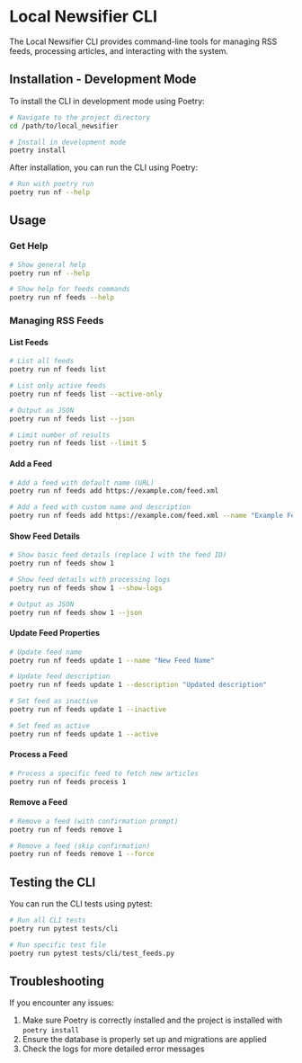 # Local Newsifier CLI

The Local Newsifier CLI provides command-line tools for managing RSS feeds, processing articles, and interacting with the system.

## Installation - Development Mode

To install the CLI in development mode using Poetry:

```bash
# Navigate to the project directory
cd /path/to/local_newsifier

# Install in development mode
poetry install
```

After installation, you can run the CLI using Poetry:

```bash
# Run with poetry run
poetry run nf --help
```

## Usage

### Get Help

```bash
# Show general help
poetry run nf --help

# Show help for feeds commands
poetry run nf feeds --help
```

### Managing RSS Feeds

#### List Feeds

```bash
# List all feeds
poetry run nf feeds list

# List only active feeds
poetry run nf feeds list --active-only

# Output as JSON
poetry run nf feeds list --json

# Limit number of results
poetry run nf feeds list --limit 5
```

#### Add a Feed

```bash
# Add a feed with default name (URL)
poetry run nf feeds add https://example.com/feed.xml

# Add a feed with custom name and description
poetry run nf feeds add https://example.com/feed.xml --name "Example Feed" --description "An example RSS feed"
```

#### Show Feed Details

```bash
# Show basic feed details (replace 1 with the feed ID)
poetry run nf feeds show 1

# Show feed details with processing logs
poetry run nf feeds show 1 --show-logs

# Output as JSON
poetry run nf feeds show 1 --json
```

#### Update Feed Properties

```bash
# Update feed name
poetry run nf feeds update 1 --name "New Feed Name"

# Update feed description
poetry run nf feeds update 1 --description "Updated description"

# Set feed as inactive
poetry run nf feeds update 1 --inactive

# Set feed as active
poetry run nf feeds update 1 --active
```

#### Process a Feed

```bash
# Process a specific feed to fetch new articles
poetry run nf feeds process 1
```

#### Remove a Feed

```bash
# Remove a feed (with confirmation prompt)
poetry run nf feeds remove 1

# Remove a feed (skip confirmation)
poetry run nf feeds remove 1 --force
```

## Testing the CLI

You can run the CLI tests using pytest:

```bash
# Run all CLI tests
poetry run pytest tests/cli

# Run specific test file
poetry run pytest tests/cli/test_feeds.py
```

## Troubleshooting

If you encounter any issues:

1. Make sure Poetry is correctly installed and the project is installed with `poetry install`
2. Ensure the database is properly set up and migrations are applied
3. Check the logs for more detailed error messages
